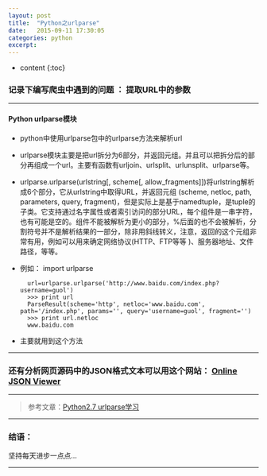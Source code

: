 ```yaml
---
layout: post
title:  "Python之urlparse"
date:   2015-09-11 17:30:05
categories: python
excerpt: 
---
```


* content
{:toc}


### 记录下编写爬虫中遇到的问题 ： 提取URL中的参数

---

#### Python urlparse模块

* python中使用urlparse包中的urlparse方法来解析url

* urlparse模块主要是把url拆分为6部分，并返回元组。并且可以把拆分后的部分再组成一个url。主要有函数有urljoin、urlsplit、urlunsplit、urlparse等。

* urlparse.urlparse(urlstring[, scheme[, allow_fragments]])将urlstring解析成6个部分，它从urlstring中取得URL，并返回元组 (scheme, netloc, path, parameters, query, fragment)，但是实际上是基于namedtuple，是tuple的子类。它支持通过名字属性或者索引访问的部分URL，每个组件是一串字符，也有可能是空的。组件不能被解析为更小的部分，%后面的也不会被解析，分割符号并不是解析结果的一部分，除非用斜线转义，注意，返回的这个元组非常有用，例如可以用来确定网络协议(HTTP、FTP等等 )、服务器地址、文件路径，等等。

* 例如：
        import urlparse
        
        url=urlparse.urlparse('http://www.baidu.com/index.php?username=guol')
        >>> print url
        ParseResult(scheme='http', netloc='www.baidu.com', path='/index.php', params='', query='username=guol', fragment='')
        >>> print url.netloc
        www.baidu.com
        
* 主要就用到这个方法
        
---

### 还有分析网页源码中的JSON格式文本可以用这个网站： [Online JSON Viewer](http://jsonviewer.stack.hu/)

---


> 参考文章：[Python2.7 urlparse学习](http://my.oschina.net/guol/blog/95699)

---

### 结语：

坚持每天进步一点点...

---